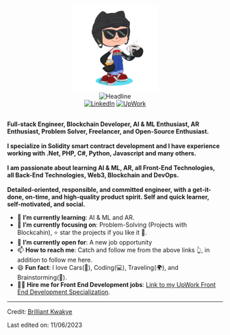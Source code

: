 <div>
    <div align=center>
        <img src="https://raw.githubusercontent.com/AhmedFathyDev/AhmedFathyDev/main/GitHub.png" alt="GitHub Octocat Drinking a Cup of Coffee" height="200">
    </div>
    <div align=center>
    <img src="https://readme-typing-svg.herokuapp.com?color=%236FDA44&size=32&center=true&vCenter=true&width=600&height=50&lines=Hi+there+I'm+Brilliant+%F0%9F%91%8B;Blockchain+Developer;AI+Enthusiast;ML+Enthusiast;Data+Analytics+Enthusiast;AR+Enthusiast;Full-Stack+Engineer" alt="Headline"/>
    </div>
    <div align=center> 
        <a href="https://www.linkedin.com/in/amoah-kwakye-b8660b189/"><img src="https://img.shields.io/badge/Linkedin-0077b5?style=flat&logo=linkedin" alt="LinkedIn" /></a>
        <a href="https://www.upwork.com/freelancers/~01f05a7e9694ea2780?viewMode=1"><img src="https://img.shields.io/badge/Upwork-494949?style=flat&logo=upwork" alt="UpWork" /></a>
    </div>
    <div align=left>
        <br>
        <p>
            <strong>
                Full-stack Engineer, Blockchain Developer, AI & ML Enthusiast, AR Enthusiast, Problem Solver, Freelancer, and Open-Source Enthusiast.<br><br>
                I specialize in Solidity smart contract development and I have experience working with .Net, PHP, C#, Python, Javascript and many others.<br><br>
                I am passionate about learning AI & ML, AR, all Front-End Technologies, all Back-End Technologies, Web3, Blockchain and DevOps.<br><br>
                Detailed-oriented, responsible, and committed engineer, with a get-it-done, on-time, and high-quality product spirit. Self and quick learner, self-motivated, and social.
            </strong>
        </p>
        <ul>
            <li>🌱 <b>I’m currently learning</b>: AI & ML and AR.</li>
            <li>🎯 <b>I’m currently focusing on</b>: Problem-Solving (Projects with Blockcahin)</a>, ⭐️ star the projects if you like it 🤩.</li>
            <li>🤔 <b>I’m currently open for</b>: A new job opportunity</li>
            <li>📫 <b>How to reach me</b>: Catch and follow me from the above links 👆, in addition to follow me here.</li>
            <li>😄 <b>Fun fact</b>: I love Cars(🚗), Coding(💻), Traveling(🌍), and Brainstorming(🧠).</li>
            <li>👨‍💻 <b>Hire me for Front End Development jobs</b>: <a href="https://www.upwork.com/freelancers/~01f05a7e9694ea2780?viewMode=1">Link to my UpWork Front End Development Specialization</a>.</li>
        </ul>
    </div>
    
</div>

------

Credit: [Brilliant Kwakye](https://github.com/kwakyebrilliant)

Last edited on: 11/06/2023
